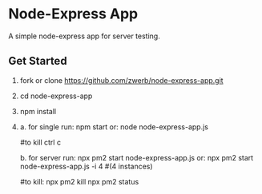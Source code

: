 # Node-Express App

A simple node-express app for server testing.

## Get Started

1. fork or clone https://github.com/zwerb/node-express-app.git

2. cd node-express-app

3. npm install

4. a. for single run:
	npm start
	or: node node-express-app.js 
	
	#to kill
	ctrl c

   b. for server run:
	npx pm2 start node-express-app.js 
	or: npx pm2 start node-express-app.js -i 4 #(4 instances)

	#to kill: 
	npx pm2 kill
	npx pm2 status
